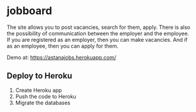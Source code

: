 # jobboard
The site allows you to post vacancies, search for them, apply. There is also the possibility of communication between the employer and the employee. If you are registered as an employer, then you can make vacancies. And if as an employee, then you can apply for them.

Demo at: https://astanajobs.herokuapp.com/


## Deploy to Heroku
1. Create Heroku app
2. Push the code to Heroku
3. Migrate the databases
